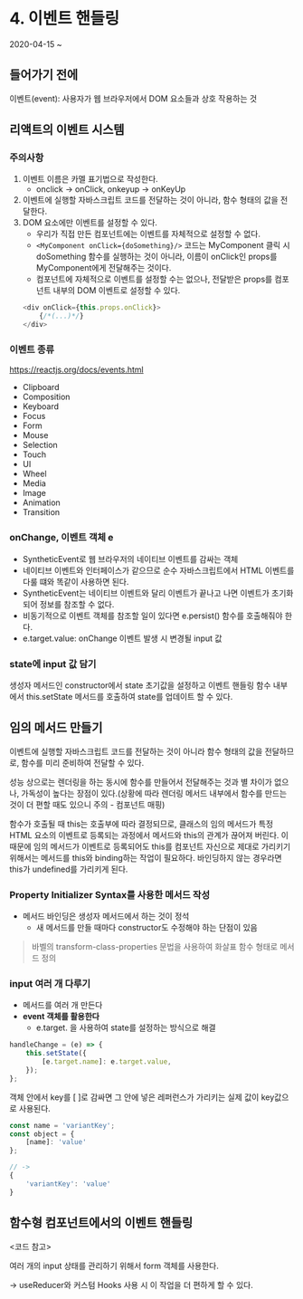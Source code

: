 # 4. 이벤트 핸들링
2020-04-15 ~

## 들어가기 전에
이벤트(event): 사용자가 웹 브라우저에서 DOM 요소들과 상호 작용하는 것

## 리액트의 이벤트 시스템
### 주의사항
1. 이벤트 이름은 카멜 표기법으로 작성한다.
   - onclick -> onClick, onkeyup -> onKeyUp
2. 이벤트에 실행할 자바스크립트 코드를 전달하는 것이 아니라, 함수 형태의 값을 전달한다.
3. DOM 요소에만 이벤트를 설정할 수 있다.
   - 우리가 직접 만든 컴포넌트에는 이벤트를 자체적으로 설정할 수 없다.
   - `<MyComponent onClick={doSomething}/>` 코드는 MyComponent 클릭 시 doSomething 함수를 실행하는 것이 아니라, 이름이 onClick인 props를 MyComponent에게 전달해주는 것이다.
   - 컴포넌트에 자체적으로 이벤트를 설정할 수는 없으나, 전달받은 props를 컴포넌트 내부의 DOM 이벤트로 설정할 수 있다.
    ```javascript
    <div onClick={this.props.onClick}>
        {/*(...)*/}
    </div>
    ```

### 이벤트 종류
<https://reactjs.org/docs/events.html>
- Clipboard
- Composition
- Keyboard
- Focus
- Form
- Mouse
- Selection
- Touch
- UI
- Wheel
- Media
- Image
- Animation
- Transition

### onChange, 이벤트 객체 e
- SyntheticEvent로 웹 브라우저의 네이티브 이벤트를 감싸는 객체
- 네이티브 이벤트와 인터페이스가 같으므로 순수 자바스크립트에서 HTML 이벤트를 다룰 떄와 똑같이 사용하면 된다.
- SyntheticEvent는 네이티브 이벤트와 달리 이벤트가 끝나고 나면 이벤트가 초기화되어 정보를 참조할 수 없다.
- 비동기적으로 이벤트 객체를 참조할 일이 있다면 e.persist() 함수를 호출해줘야 한다.
- e.target.value: onChange 이벤트 발생 시 변경될 input 값

### state에 input 값 담기
생성자 메서드인 constructor에서 state 초기값을 설정하고 이벤트 핸들링 함수 내부에서 this.setState 메서드를 호출하여 state를 업데이트 할 수 있다.

## 임의 메서드 만들기
이벤트에 실행할 자바스크립트 코드를 전달하는 것이 아니라 함수 형태의 값을 전달하므로, 함수를 미리 준비하여 전달할 수 있다.

성능 상으로는 렌더링을 하는 동시에 함수를 만들어서 전달해주는 것과 별 차이가 없으나, 가독성이 높다는 장점이 있다.(상황에 따라 렌더링 메서드 내부에서 함수를 만드는 것이 더 편할 때도 있으니 주의 - 컴포넌트 매핑)

함수가 호출될 때 this는 호출부에 따라 결정되므로, 클래스의 임의 메서드가 특정 HTML 요소의 이벤트로 등록되는 과정에서 메서드와 this의 관계가 끊어져 버린다. 이 때문에 임의 메서드가 이벤트로 등록되어도 this를 컴포넌트 자신으로 제대로 가리키기 위해서는 메서드를 this와 binding하는 작업이 필요하다. 바인딩하지 않는 경우라면 this가 undefined를 가리키게 된다.

### Property Initializer Syntax를 사용한 메서드 작성
- 메서드 바인딩은 생성자 메서드에서 하는 것이 정석
  - 새 메서드를 만들 때마다 constructor도 수정해야 하는 단점이 있음
> 바벨의 transform-class-properties 문법을 사용하여 화살표 함수 형태로 메서드 정의

### input 여러 개 다루기
- 메서드를 여러 개 만든다
- **event 객체를 활용한다**
  - e.target. 을 사용하여 state를 설정하는 방식으로 해결

```javascript
handleChange = (e) => {
    this.setState({
        [e.target.name]: e.target.value,
    });
};
```
객체 안에서 key를 [ ]로 감싸면 그 안에 넣은 레퍼런스가 가리키는 실제 값이 key값으로 사용된다.

```javascript
const name = 'variantKey';
const object = {
    [name]: 'value'
};

// ->
{
    'variantKey': 'value'
}
```

## 함수형 컴포넌트에서의 이벤트 핸들링
<코드 참고>

여러 개의 input 상태를 관리하기 위해서 form 객체를 사용한다.

-> useReducer와 커스텀 Hooks 사용 시 이 작업을 더 편하게 할 수 있다.
